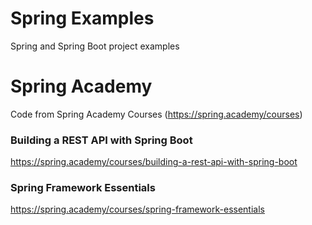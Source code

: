 # Spring Examples
Spring and Spring Boot project examples
<br/>

# Spring Academy
Code from Spring Academy Courses 
(https://spring.academy/courses)

### Building a REST API with Spring Boot
https://spring.academy/courses/building-a-rest-api-with-spring-boot


### Spring Framework Essentials
https://spring.academy/courses/spring-framework-essentials

